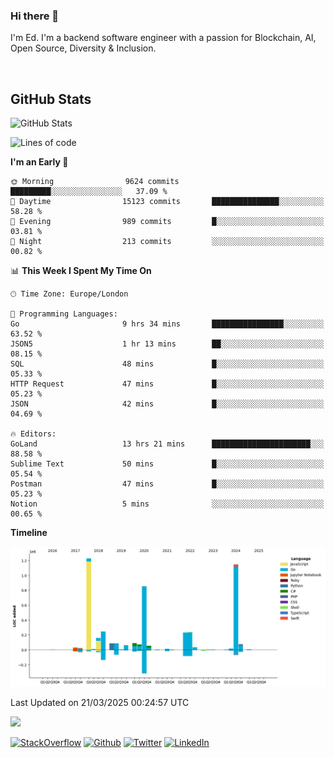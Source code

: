 ### Hi there 👋
 I'm Ed. I'm a backend software engineer with a passion for Blockchain, AI, Open Source, Diversity & Inclusion.

<br />

<h2>GitHub Stats</h2>
<p><img src="https://github-readme-stats.vercel.app/api?username=echarrod&amp;show_icons=true" alt="GitHub Stats"></p>

<!--START_SECTION:waka-->
![Lines of code](https://img.shields.io/badge/From%20Hello%20World%20I%27ve%20Written-4.8%20million%20lines%20of%20code-blue)

**I'm an Early 🐤** 

```text
🌞 Morning                9624 commits        █████████░░░░░░░░░░░░░░░░   37.09 % 
🌆 Daytime                15123 commits       ███████████████░░░░░░░░░░   58.28 % 
🌃 Evening                989 commits         █░░░░░░░░░░░░░░░░░░░░░░░░   03.81 % 
🌙 Night                  213 commits         ░░░░░░░░░░░░░░░░░░░░░░░░░   00.82 % 
```


📊 **This Week I Spent My Time On** 

```text
🕑︎ Time Zone: Europe/London

💬 Programming Languages: 
Go                       9 hrs 34 mins       ████████████████░░░░░░░░░   63.52 % 
JSON5                    1 hr 13 mins        ██░░░░░░░░░░░░░░░░░░░░░░░   08.15 % 
SQL                      48 mins             █░░░░░░░░░░░░░░░░░░░░░░░░   05.33 % 
HTTP Request             47 mins             █░░░░░░░░░░░░░░░░░░░░░░░░   05.23 % 
JSON                     42 mins             █░░░░░░░░░░░░░░░░░░░░░░░░   04.69 % 

🔥 Editors: 
GoLand                   13 hrs 21 mins      ██████████████████████░░░   88.58 % 
Sublime Text             50 mins             █░░░░░░░░░░░░░░░░░░░░░░░░   05.54 % 
Postman                  47 mins             █░░░░░░░░░░░░░░░░░░░░░░░░   05.23 % 
Notion                   5 mins              ░░░░░░░░░░░░░░░░░░░░░░░░░   00.65 % 
```

**Timeline**

![Lines of Code chart](https://raw.githubusercontent.com/echarrod/echarrod/main/assets/bar_graph.png)


 Last Updated on 21/03/2025 00:24:57 UTC
<!--END_SECTION:waka-->

![](https://komarev.com/ghpvc/?username=echarrod)

<p>
<a href="https://stackoverflow.com/users/1014632/ech" target="_blank"><img alt="StackOverflow" src="https://img.shields.io/badge/-Stackoverflow-FE7A16?style=for-the-badge&logo=stack-overflow&logoColor=white" /></a> 
<a href="https://github.com/echarrod" target="_blank"><img alt="Github" src="https://img.shields.io/badge/GitHub-%2312100E.svg?&style=for-the-badge&logo=Github&logoColor=white" /></a> 
<a href="https://twitter.com/e_harrod" target="_blank"><img alt="Twitter" src="https://img.shields.io/badge/twitter-%231DA1F2.svg?&style=for-the-badge&logo=twitter&logoColor=white" /></a> 
<a href="https://www.linkedin.com/in/ed-harrod" target="_blank"><img alt="LinkedIn" src="https://img.shields.io/badge/linkedin-%230077B5.svg?&style=for-the-badge&logo=linkedin&logoColor=white" /></a>
